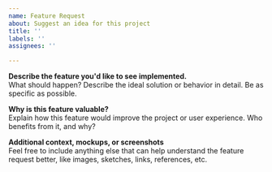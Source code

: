```yaml
---
name: Feature Request
about: Suggest an idea for this project
title: ''
labels: ''
assignees: ''

---
```


**Describe the feature you'd like to see implemented.**\
What should happen? Describe the ideal solution or behavior in detail. Be as specific as possible.

**Why is this feature valuable?**\
Explain how this feature would improve the project or user experience. Who benefits from it, and why?

**Additional context, mockups, or screenshots**\
Feel free to include anything else that can help understand the feature request better, like images, sketches, links, references, etc.
